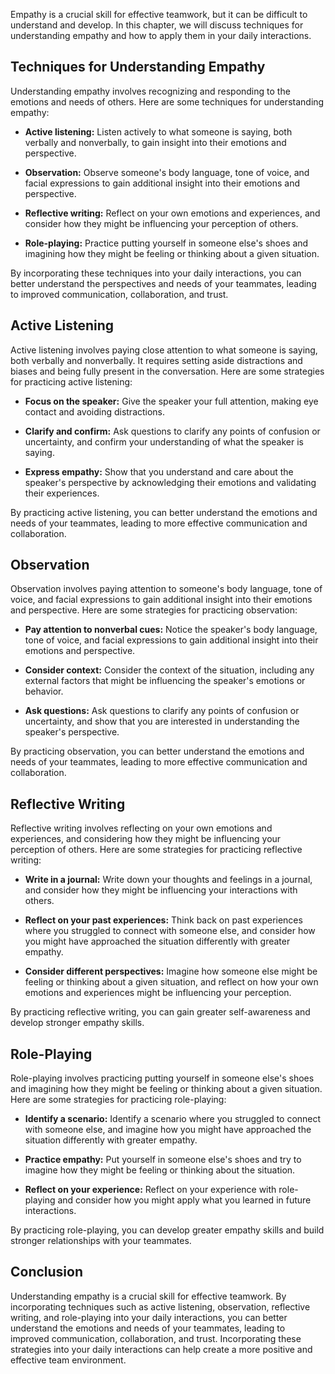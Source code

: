 
Empathy is a crucial skill for effective teamwork, but it can be difficult to understand and develop. In this chapter, we will discuss techniques for understanding empathy and how to apply them in your daily interactions.

Techniques for Understanding Empathy
------------------------------------

Understanding empathy involves recognizing and responding to the emotions and needs of others. Here are some techniques for understanding empathy:

* **Active listening:** Listen actively to what someone is saying, both verbally and nonverbally, to gain insight into their emotions and perspective.

* **Observation:** Observe someone's body language, tone of voice, and facial expressions to gain additional insight into their emotions and perspective.

* **Reflective writing:** Reflect on your own emotions and experiences, and consider how they might be influencing your perception of others.

* **Role-playing:** Practice putting yourself in someone else's shoes and imagining how they might be feeling or thinking about a given situation.

By incorporating these techniques into your daily interactions, you can better understand the perspectives and needs of your teammates, leading to improved communication, collaboration, and trust.

Active Listening
----------------

Active listening involves paying close attention to what someone is saying, both verbally and nonverbally. It requires setting aside distractions and biases and being fully present in the conversation. Here are some strategies for practicing active listening:

* **Focus on the speaker:** Give the speaker your full attention, making eye contact and avoiding distractions.

* **Clarify and confirm:** Ask questions to clarify any points of confusion or uncertainty, and confirm your understanding of what the speaker is saying.

* **Express empathy:** Show that you understand and care about the speaker's perspective by acknowledging their emotions and validating their experiences.

By practicing active listening, you can better understand the emotions and needs of your teammates, leading to more effective communication and collaboration.

Observation
-----------

Observation involves paying attention to someone's body language, tone of voice, and facial expressions to gain additional insight into their emotions and perspective. Here are some strategies for practicing observation:

* **Pay attention to nonverbal cues:** Notice the speaker's body language, tone of voice, and facial expressions to gain additional insight into their emotions and perspective.

* **Consider context:** Consider the context of the situation, including any external factors that might be influencing the speaker's emotions or behavior.

* **Ask questions:** Ask questions to clarify any points of confusion or uncertainty, and show that you are interested in understanding the speaker's perspective.

By practicing observation, you can better understand the emotions and needs of your teammates, leading to more effective communication and collaboration.

Reflective Writing
------------------

Reflective writing involves reflecting on your own emotions and experiences, and considering how they might be influencing your perception of others. Here are some strategies for practicing reflective writing:

* **Write in a journal:** Write down your thoughts and feelings in a journal, and consider how they might be influencing your interactions with others.

* **Reflect on your past experiences:** Think back on past experiences where you struggled to connect with someone else, and consider how you might have approached the situation differently with greater empathy.

* **Consider different perspectives:** Imagine how someone else might be feeling or thinking about a given situation, and reflect on how your own emotions and experiences might be influencing your perception.

By practicing reflective writing, you can gain greater self-awareness and develop stronger empathy skills.

Role-Playing
------------

Role-playing involves practicing putting yourself in someone else's shoes and imagining how they might be feeling or thinking about a given situation. Here are some strategies for practicing role-playing:

* **Identify a scenario:** Identify a scenario where you struggled to connect with someone else, and imagine how you might have approached the situation differently with greater empathy.

* **Practice empathy:** Put yourself in someone else's shoes and try to imagine how they might be feeling or thinking about the situation.

* **Reflect on your experience:** Reflect on your experience with role-playing and consider how you might apply what you learned in future interactions.

By practicing role-playing, you can develop greater empathy skills and build stronger relationships with your teammates.

Conclusion
----------

Understanding empathy is a crucial skill for effective teamwork. By incorporating techniques such as active listening, observation, reflective writing, and role-playing into your daily interactions, you can better understand the emotions and needs of your teammates, leading to improved communication, collaboration, and trust. Incorporating these strategies into your daily interactions can help create a more positive and effective team environment.
